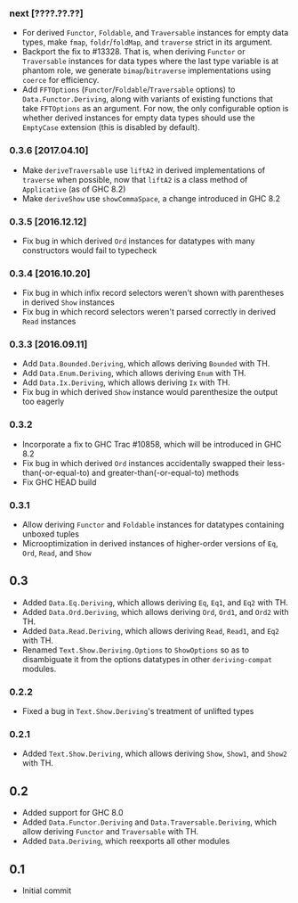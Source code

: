 ### next [????.??.??]
* For derived `Functor`, `Foldable`, and `Traversable` instances for empty data
  types, make `fmap`, `foldr`/`foldMap`, and `traverse` strict in its argument.
* Backport the fix to #13328. That is, when deriving `Functor` or `Traversable`
  instances for data types where the last type variable is at phantom role, we
  generate `bimap`/`bitraverse` implementations using `coerce` for efficiency.
* Add `FFTOptions` (`Functor`/`Foldable`/`Traversable` options) to
  `Data.Functor.Deriving`, along with variants of existing functions that take
  `FFTOptions` as an argument. For now, the only configurable option is whether
  derived instances for empty data types should use the `EmptyCase` extension
  (this is disabled by default).

### 0.3.6 [2017.04.10]
* Make `deriveTraversable` use `liftA2` in derived implementations of `traverse` when possible, now that `liftA2` is a class method of `Applicative` (as of GHC 8.2)
* Make `deriveShow` use `showCommaSpace`, a change introduced in GHC 8.2

### 0.3.5 [2016.12.12]
* Fix bug in which derived `Ord` instances for datatypes with many constructors
  would fail to typecheck

### 0.3.4 [2016.10.20]
* Fix bug in which infix record selectors weren't shown with parentheses in derived `Show` instances
* Fix bug in which record selectors weren't parsed correctly in derived `Read` instances

### 0.3.3 [2016.09.11]
* Add `Data.Bounded.Deriving`, which allows deriving `Bounded` with TH.
* Add `Data.Enum.Deriving`, which allows deriving `Enum` with TH.
* Add `Data.Ix.Deriving`, which allows deriving `Ix` with TH.
* Fix bug in which derived `Show` instance would parenthesize the output too eagerly

### 0.3.2
* Incorporate a fix to GHC Trac #10858, which will be introduced in GHC 8.2
* Fix bug in which derived `Ord` instances accidentally swapped their less-than(-or-equal-to) and greater-than(-or-equal-to) methods
* Fix GHC HEAD build

### 0.3.1
* Allow deriving `Functor` and `Foldable` instances for datatypes containing unboxed tuples
* Microoptimization in derived instances of higher-order versions of `Eq`, `Ord`, `Read`, and `Show`

## 0.3
* Added `Data.Eq.Deriving`, which allows deriving `Eq`, `Eq1`, and `Eq2` with TH.
* Added `Data.Ord.Deriving`, which allows deriving `Ord`, `Ord1`, and `Ord2` with TH.
* Added `Data.Read.Deriving`, which allows deriving `Read`, `Read1`, and `Eq2` with TH.
* Renamed `Text.Show.Deriving.Options` to `ShowOptions` so as to disambiguate it from the options datatypes in other `deriving-compat` modules.

### 0.2.2
* Fixed a bug in `Text.Show.Deriving`'s treatment of unlifted types

### 0.2.1
* Added `Text.Show.Deriving`, which allows deriving `Show`, `Show1`, and `Show2` with TH.

## 0.2
* Added support for GHC 8.0
* Added `Data.Functor.Deriving` and `Data.Traversable.Deriving`, which allow deriving `Functor` and `Traversable` with TH.
* Added `Data.Deriving`, which reexports all other modules

## 0.1
* Initial commit
